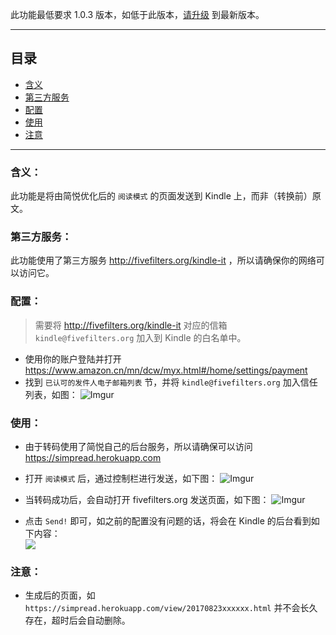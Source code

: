此功能最低要求 1.0.3 版本，如低于此版本，[请升级](http://ksria.com/simpread/) 到最新版本。
***

目录
---
- [含义](https://github.com/Kenshin/simpread/wiki/%E5%8F%91%E9%80%81%E5%88%B0-Kindle#%E5%90%AB%E4%B9%89)
- [第三方服务](https://github.com/Kenshin/simpread/wiki/%E5%8F%91%E9%80%81%E5%88%B0-Kindle#%E7%AC%AC%E4%B8%89%E6%96%B9%E6%9C%8D%E5%8A%A1)
- [配置](https://github.com/Kenshin/simpread/wiki/%E5%8F%91%E9%80%81%E5%88%B0-Kindle#%E9%85%8D%E7%BD%AE)
- [使用](https://github.com/Kenshin/simpread/wiki/%E5%8F%91%E9%80%81%E5%88%B0-Kindle#%E4%BD%BF%E7%94%A8)
- [注意](https://github.com/Kenshin/simpread/wiki/%E5%8F%91%E9%80%81%E5%88%B0-Kindle#%E6%B3%A8%E6%84%8F)

***

### 含义：
此功能是将由简悦优化后的 `阅读模式` 的页面发送到 Kindle 上，而非（转换前）原文。

### 第三方服务：
此功能使用了第三方服务 http://fivefilters.org/kindle-it ，所以请确保你的网络可以访问它。

### 配置：
> 需要将 http://fivefilters.org/kindle-it 对应的信箱 `kindle@fivefilters.org` 加入到 Kindle 的白名单中。

- 使用你的账户登陆并打开 https://www.amazon.cn/mn/dcw/myx.html#/home/settings/payment
- 找到 `已认可的发件人电子邮箱列表` 节，并将 `kindle@fivefilters.org` 加入信任列表，如图：
  ![Imgur](http://i.imgur.com/m406zSC.png)

### 使用：
- 由于转码使用了简悦自己的后台服务，所以请确保可以访问 https://simpread.herokuapp.com

- 打开 `阅读模式` 后，通过控制栏进行发送，如下图：
  ![Imgur](http://i.imgur.com/v49dYXs.png)

- 当转码成功后，会自动打开 fivefilters.org 发送页面，如下图：
  ![Imgur](http://i.imgur.com/tn7xO5q.png)

- 点击 `Send!` 即可，如之前的配置没有问题的话，将会在 Kindle 的后台看到如下内容：  
  ![](http://ojec5ddd5.bkt.clouddn.com/send%20to%20kindle.png)

### 注意：
- 生成后的页面，如 `https://simpread.herokuapp.com/view/20170823xxxxxx.html` 并不会长久存在，超时后会自动删除。